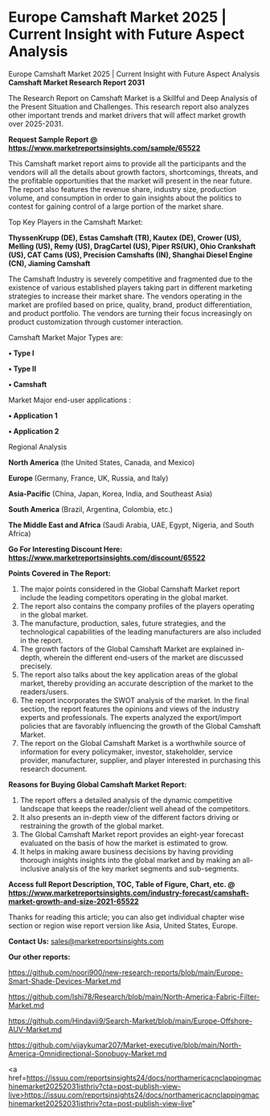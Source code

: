 # Europe Camshaft Market 2025 | Current Insight with Future Aspect Analysis
Europe Camshaft Market 2025 | Current Insight with Future Aspect Analysis
<strong>Camshaft Market Research Report 2031</strong>

The Research Report on Camshaft Market is a Skillful and Deep Analysis of the Present Situation and Challenges. This research report also analyzes other important trends and market drivers that will affect market growth over 2025-2031.

<strong>Request Sample Report @ <a href=https://www.marketreportsinsights.com/sample/65522>https://www.marketreportsinsights.com/sample/65522</a></strong>

This Camshaft market report aims to provide all the participants and the vendors will all the details about growth factors, shortcomings, threats, and the profitable opportunities that the market will present in the near future. The report also features the revenue share, industry size, production volume, and consumption in order to gain insights about the politics to contest for gaining control of a large portion of the market share.

Top Key Players in the Camshaft Market:

<strong>ThyssenKrupp (DE), Estas Camshaft (TR), Kautex (DE), Crower (US), Melling (US), Remy (US), DragCartel (US), Piper RS(UK), Ohio Crankshaft (US), CAT Cams (US), Precision Camshafts (IN), Shanghai Diesel Engine (CN), Jiaming Camshaft</strong>

The Camshaft Industry is severely competitive and fragmented due to the existence of various established players taking part in different marketing strategies to increase their market share. The vendors operating in the market are profiled based on price, quality, brand, product differentiation, and product portfolio. The vendors are turning their focus increasingly on product customization through customer interaction.

Camshaft Market Major Types are:

<strong>• Type I

• Type II

• Camshaft</strong>

Market Major end-user applications :

<strong>• Application 1

• Application 2</strong>

Regional Analysis

</u><strong><b>North America</b></strong> (the United States, Canada, and Mexico)

<strong><b>Europe </b></strong>(Germany, France, UK, Russia, and Italy)

<strong><b>Asia-Pacific</b></strong> (China, Japan, Korea, India, and Southeast Asia)

<strong><b>South America</b></strong> (Brazil, Argentina, Colombia, etc.)

<strong><b>The Middle East and Africa</b></strong> (Saudi Arabia, UAE, Egypt, Nigeria, and South Africa)

<strong>Go For Interesting Discount Here: <a href=https://www.marketreportsinsights.com/discount/65522>https://www.marketreportsinsights.com/discount/65522</a></strong>

<strong>Points Covered in The Report:</strong>
<ol>
  <li>The major points considered in the Global Camshaft Market report include the leading competitors operating in the global market.</li>
  <li>The report also contains the company profiles of the players operating in the global market.</li>
  <li>The manufacture, production, sales, future strategies, and the technological capabilities of the leading manufacturers are also included in the report.</li>
  <li>The growth factors of the Global Camshaft Market are explained in-depth, wherein the different end-users of the market are discussed precisely.</li>
  <li>The report also talks about the key application areas of the global market, thereby providing an accurate description of the market to the readers/users.</li>
  <li>The report incorporates the SWOT analysis of the market. In the final section, the report features the opinions and views of the industry experts and professionals. The experts analyzed the export/import policies that are favorably influencing the growth of the Global Camshaft Market.</li>
  <li>The report on the Global Camshaft Market is a worthwhile source of information for every policymaker, investor, stakeholder, service provider, manufacturer, supplier, and player interested in purchasing this research document.</li>
</ol>
<strong>Reasons for Buying Global Camshaft Market Report:</strong>

<ol>
  <li>The report offers a detailed analysis of the dynamic competitive landscape that keeps the reader/client well ahead of the competitors.</li>
  <li>It also presents an in-depth view of the different factors driving or restraining the growth of the global market.</li>
  <li>The Global Camshaft Market report provides an eight-year forecast evaluated on the basis of how the market is estimated to grow.</li>
  <li>It helps in making aware business decisions by having providing thorough insights insights into the global market and by making an all-inclusive analysis of the key market segments and sub-segments.</li>
</ol>
<strong>Access full Report Description, TOC, Table of Figure, Chart, etc. @ <a href=https://www.marketreportsinsights.com/industry-forecast/camshaft-market-growth-and-size-2021-65522>https://www.marketreportsinsights.com/industry-forecast/camshaft-market-growth-and-size-2021-65522</a></strong>


Thanks for reading this article; you can also get individual chapter wise section or region wise report version like Asia, United States, Europe.

<strong>Contact Us:</strong>
sales@marketreportsinsights.com

<strong>Our other reports:</strong>

<a href=https://github.com/noori900/new-research-reports/blob/main/Europe-Smart-Shade-Devices-Market.md>https://github.com/noori900/new-research-reports/blob/main/Europe-Smart-Shade-Devices-Market.md</a>

<a href=https://github.com/Ishi78/Research/blob/main/North-America-Fabric-Filter-Market.md>https://github.com/Ishi78/Research/blob/main/North-America-Fabric-Filter-Market.md</a>

<a href=https://github.com/Hindavii9/Search-Market/blob/main/Europe-Offshore-AUV-Market.md>https://github.com/Hindavii9/Search-Market/blob/main/Europe-Offshore-AUV-Market.md</a>

<a href=https://github.com/vijaykumar207/Market-executive/blob/main/North-America-Omnidirectional-Sonobuoy-Market.md>https://github.com/vijaykumar207/Market-executive/blob/main/North-America-Omnidirectional-Sonobuoy-Market.md</a>

<a href=https://issuu.com/reportsinsights24/docs/northamericacnclappingmachinemarket20252031isthriv?cta=post-publish-view-live>https://issuu.com/reportsinsights24/docs/northamericacnclappingmachinemarket20252031isthriv?cta=post-publish-view-live</a>"
